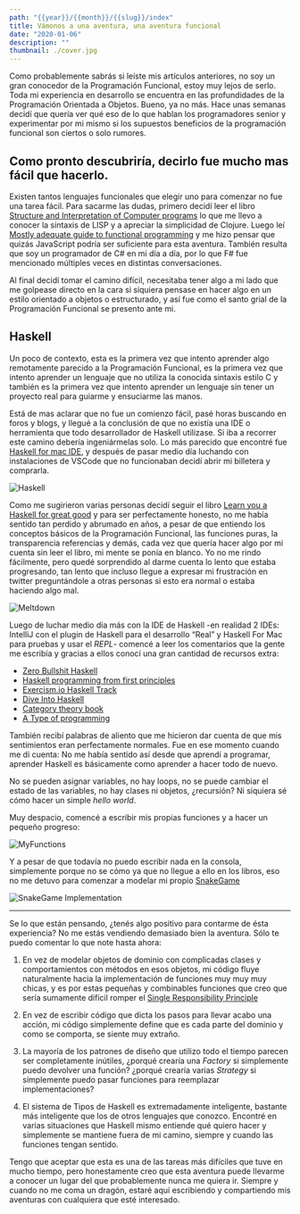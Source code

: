 ```yaml
---
path: "{{year}}/{{month}}/{{slug}}/index"
title: Vámonos a una aventura, una aventura funcional
date: "2020-01-06"
description: ""
thumbnail: ./cover.jpg
---
```


Como probablemente sabrás si leíste mis artículos anteriores, no soy un gran conocedor de la Programación Funcional, estoy muy lejos de serlo. Toda mi experiencia en desarrollo se encuentra en las profundidades de la Programación Orientada a Objetos. Bueno, ya no más. Hace unas semanas decidí que quería ver qué eso de lo que hablan los programadores senior y experimentar por mi mismo si los supuestos beneficios de la programación funcional son ciertos o solo rumores.

## Como pronto descubriría, decirlo fue mucho mas fácil que hacerlo.

Existen tantos lenguajes funcionales que elegir uno para comenzar no fue una tarea fácil. Para sacarme las dudas, primero decidí leer el libro [Structure and Interpretation of Computer programs](https://web.mit.edu/alexmv/6.037/sicp.pdf) lo que me llevo a conocer la sintaxis de LISP y a apreciar la simplicidad de Clojure. Luego leí [Mostly adequate guide to functional programming](https://mostly-adequate.gitbooks.io/mostly-adequate-guide/) y me hizo pensar que quizás JavaScript podría ser suficiente para esta aventura. También resulta que soy un programador de C# en mi día a día, por lo que F# fue mencionado múltiples veces en distintas conversaciones.

Al final decidí tomar el camino difícil, necesitaba tener algo a mi lado que me golpease directo en la cara si siquiera pensase en hacer algo en un estilo orientado a objetos o estructurado, y así fue como el santo grial de la Programación Funcional se presento ante mi.

## Haskell

Un poco de contexto, esta es la primera vez que intento aprender algo remotamente parecido a la Programación Funcional, es la primera vez que intento aprender un lenguaje que no utiliza la conocida sintaxis estilo C y también es la primera vez que intento aprender un lenguaje sin tener un proyecto real para guiarme y ensuciarme las manos.

Está de mas aclarar que no fue un comienzo fácil, pasé horas buscando en foros y blogs, y llegué a la conclusión de que no existía una IDE o herramienta que todo desarrollador de Haskell utilizase. Si iba a recorrer este camino debería ingeniármelas solo. Lo más parecido que encontré fue [Haskell for mac IDE](http://haskellformac.com/), y después de pasar medio día luchando con instalaciones de VSCode que no funcionaban decidí abrir mi billetera y comprarla.

![Haskell](https://thepracticaldev.s3.amazonaws.com/i/72lqto1aiijvmcwbr5z5.jpg)

Como me sugirieron varias personas decidí seguir el libro [Learn you a Haskell for great good](http://learnyouahaskell.com/) y para ser perfectamente honesto, no me había sentido tan perdido y abrumado en años, a pesar de que entiendo los conceptos básicos de la Programación Funcional, las funciones puras, la transparencia referencias y demás, cada vez que quería hacer algo por mi cuenta sin leer el libro, mi mente se ponía en blanco. Yo no me rindo fácilmente, pero quedé sorprendido al darme cuenta lo lento que estaba progresando, tan lento que incluso llegue a expresar mi frustración en twitter preguntándole a otras personas si esto era normal o estaba haciendo algo mal.

![Meltdown](https://thepracticaldev.s3.amazonaws.com/i/z81liau0yfay0rhjtlz6.png)

Luego de luchar medio día más con la IDE de Haskell -en realidad 2 IDEs: IntelliJ con el plugin de Haskell para el desarrollo “Real” y Haskell For Mac para pruebas y usar el _REPL_- comencé a leer los comentarios que la gente me escribía y gracias a ellos conocí una gran cantidad de recursos extra:

- [Zero Bullshit Haskell](https://github.com/alpacaaa/zero-bullshit-haskell)
- [Haskell programming from first principles](https://haskellbook.com/)
- [Exercism.io Haskell Track](https://exercism.io/tracks/haskell)
- [Dive Into Haskell](https://github.com/politrons/Dive_into_Haskell)
- [Category theory book](https://bartoszmilewski.com/)
- [A Type of programming](https://atypeofprogramming.com/)

También recibí palabras de aliento que me hicieron dar cuenta de que mis sentimientos eran perfectamente normales. Fue en ese momento cuando me di cuenta: No me había sentido así desde que aprendí a programar, aprender Haskell es básicamente como aprender a hacer todo de nuevo.

No se pueden asignar variables, no hay loops, no se puede cambiar el estado de las variables, no hay clases ni objetos, ¿recursión? Ni siquiera sé cómo hacer un simple _hello world_.

Muy despacio, comencé a escribir mis propias funciones y a hacer un pequeño progreso:

![MyFunctions](https://thepracticaldev.s3.amazonaws.com/i/u2uzndrny114btn7baj6.png)

Y a pesar de que todavía no puedo escribir nada en la consola, simplemente porque no se cómo ya que no llegue a ello en los libros, eso no me detuvo para comenzar a modelar mi propio [SnakeGame](https://elgoog.im/snake/)

![SnakeGame Implementation](https://thepracticaldev.s3.amazonaws.com/i/nsbpocena561oan3zbj1.png)

---

Se lo que están pensando, ¿tenés algo positivo para contarme de ésta experiencia? No me estás vendiendo demasiado bien la aventura. Sólo te puedo comentar lo que note hasta ahora:

1. En vez de modelar objetos de dominio con complicadas clases y comportamientos con métodos en esos objetos, mi código fluye naturalmente hacia la implementación de funciones muy muy muy chicas, y es por estas pequeñas y combinables funciones que creo que sería sumamente difícil romper el [Single Responsibility Principle](https://en.wikipedia.org/wiki/Single_responsibility_principle)

2. En vez de escribir código que dicta los pasos para llevar acabo una acción, mi código simplemente define que es cada parte del dominio y como se comporta, se siente muy extraño.

3. La mayoría de los patrones de diseño que utilizo todo el tiempo parecen ser completamente inútiles, ¿porqué crearía una _Factory_ si simplemente puedo devolver una función? ¿porqué crearía varias _Strategy_ si simplemente puedo pasar funciones para reemplazar implementaciones?

4. El sistema de Tipos de Haskell es extremadamente inteligente, bastante más inteligente que los de otros lenguajes que conozco. Encontré en varias situaciones que Haskell mismo entiende qué quiero hacer y simplemente se mantiene fuera de mi camino, siempre y cuando las funciones tengan sentido.

Tengo que aceptar que esta es una de las tareas más difíciles que tuve en mucho tiempo, pero honestamente creo que esta aventura puede llevarme a conocer un lugar del que probablemente nunca me quiera ir. Siempre y cuando no me coma un dragón, estaré aquí escribiendo y compartiendo mis aventuras con cualquiera que esté interesado.
